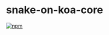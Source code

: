 # snake-on-koa-core
[![npm](https://img.shields.io/npm/v/snake-on-koa-core.svg?style=flat-square)](https://www.npmjs.com/package/snake-on-koa-core)